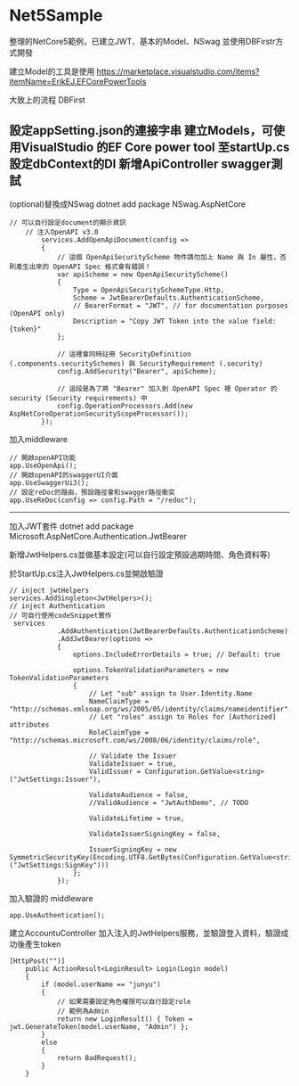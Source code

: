 # Net5Sample

整理的NetCore5範例，已建立JWT、基本的Model、NSwag
並使用DBFirstr方式開發

建立Model的工具是使用
https://marketplace.visualstudio.com/items?itemName=ErikEJ.EFCorePowerTools

大致上的流程
DBFirst

設定appSetting.json的連接字串
建立Models，可使用VisualStudio 的EF Core power tool
至startUp.cs設定dbContext的DI
新增ApiController
swagger測試
--------------------------------------------------------------------------------------------------------------------
(optional)替換成NSwag
dotnet add package NSwag.AspNetCore

	// 可以自行設定document的顯示資訊
      	// 注入OpenAPI v3.0
            services.AddOpenApiDocument(config =>
            {
                // 這個 OpenApiSecurityScheme 物件請勿加上 Name 與 In 屬性，否則產生出來的 OpenAPI Spec 格式會有錯誤！
                var apiScheme = new OpenApiSecurityScheme()
                {
                    Type = OpenApiSecuritySchemeType.Http,
                    Scheme = JwtBearerDefaults.AuthenticationScheme,
                    // BearerFormat = "JWT", // for documentation purposes (OpenAPI only)
                    Description = "Copy JWT Token into the value field: {token}"
                };

                // 這裡會同時註冊 SecurityDefinition (.components.securitySchemes) 與 SecurityRequirement (.security)
                config.AddSecurity("Bearer", apiScheme);

                // 這段是為了將 "Bearer" 加入到 OpenAPI Spec 裡 Operator 的 security (Security requirements) 中
                config.OperationProcessors.Add(new AspNetCoreOperationSecurityScopeProcessor());
            });

加入middleware

	// 開啟openAPI功能
	app.UseOpenApi();
	// 開啟openAPI的swaggerUI介面
	app.UseSwaggerUi3();
	// 設定reDoc的路由，預設路徑會和swagger路徑衝突
	app.UseReDoc(config => config.Path = "/redoc");

--------------------------------------------------------------------------------------------------------------------

加入JWT套件
dotnet add package Microsoft.AspNetCore.Authentication.JwtBearer

新增JwtHelpers.cs並做基本設定(可以自行設定預設過期時間、角色資料等)

於StartUp.cs注入JwtHelpers.cs並開啟驗證

	// inject jwtHelpers
	services.AddSingleton<JwtHelpers>();
	// inject Authentication
	// 可自行使用codeSnippet實作
	 services
                .AddAuthentication(JwtBearerDefaults.AuthenticationScheme)
                .AddJwtBearer(options =>
                {
                    options.IncludeErrorDetails = true; // Default: true

                    options.TokenValidationParameters = new TokenValidationParameters
                    {
                        // Let "sub" assign to User.Identity.Name
                        NameClaimType = "http://schemas.xmlsoap.org/ws/2005/05/identity/claims/nameidentifier",
                        // Let "roles" assign to Roles for [Authorized] attributes
                        RoleClaimType = "http://schemas.microsoft.com/ws/2008/06/identity/claims/role",

                        // Validate the Issuer
                        ValidateIssuer = true,
                        ValidIssuer = Configuration.GetValue<string>("JwtSettings:Issuer"),

                        ValidateAudience = false,
                        //ValidAudience = "JwtAuthDemo", // TODO

                        ValidateLifetime = true,

                        ValidateIssuerSigningKey = false,

                        IssuerSigningKey = new SymmetricSecurityKey(Encoding.UTF8.GetBytes(Configuration.GetValue<string>("JwtSettings:SignKey")))
                    };
                });
	
加入驗證的 middleware

	app.UseAuthentication();
	
建立AccountuController
加入注入的JwtHelpers服務，並驗證登入資料，驗證成功後產生token

	[HttpPost("")]
        public ActionResult<LoginResult> Login(Login model)
        {
            if (model.userName == "junyu")
            {
                // 如果需要設定角色權限可以自行設定role
                // 範例為Admin
                return new LoginResult() { Token = jwt.GenerateToken(model.userName, "Admin") };
            }
            else
            {
                return BadRequest();
            }
        }

	
